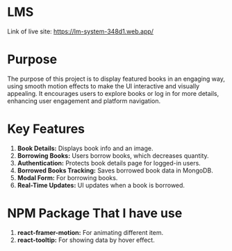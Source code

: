
# LMS
Link of live site: https://lm-system-348d1.web.app/

# Purpose
The purpose of this project is to display featured books in an engaging way, using smooth motion effects to make the UI interactive and visually appealing. It encourages users to explore books or log in for more details, enhancing user engagement and platform navigation.

# Key Features
1. **Book Details:** Displays book info and an image.
2. **Borrowing Books:** Users borrow books, which decreases quantity.
3. **Authentication:** Protects book details page for logged-in users.
4. **Borrowed Books Tracking:** Saves borrowed book data in MongoDB.
5. **Modal Form:** For borrowing books.
6. **Real-Time Updates:** UI updates when a book is borrowed.

# NPM Package That I have use
1. **react-framer-motion:** For animating different item.
2. **react-tooltip:** For showing data by hover effect.





